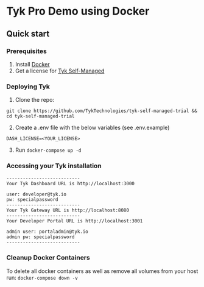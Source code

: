 # Tyk Pro Demo using Docker

## Quick start

### Prerequisites

1. Install [Docker](https://docs.docker.com/get-docker/)
2. Get a license for [Tyk Self-Managed](https://tyk.io/sign-up/) 


### Deploying Tyk

1. Clone the repo: 
```
git clone https://github.com/TykTechnologies/tyk-self-managed-trial && cd tyk-self-managed-trial
```

2. Create a .env file with the below variables (see .env.example) 
```
DASH_LICENSE=<YOUR_LICENSE>
```

3. Run `docker-compose up -d`

### Accessing your Tyk installation

```
---------------------------
Your Tyk Dashboard URL is http://localhost:3000

user: developer@tyk.io
pw: specialpassword
---------------------------
Your Tyk Gateway URL is http://localhost:8080
---------------------------
Your Developer Portal URL is http://localhost:3001

admin user: portaladmin@tyk.io
admin pw: specialpassword
---------------------------
```

### Cleanup Docker Containers

To delete all docker containers as well as remove all volumes from your host run: `docker-compose down -v`


